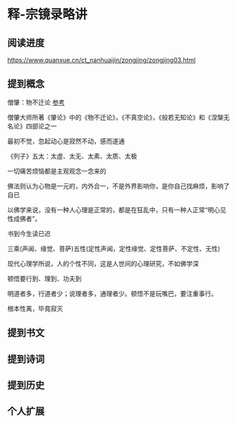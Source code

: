 # 释-宗镜录略讲

## 阅读进度

https://www.quanxue.cn/ct_nanhuaijin/zongjing/zongjing03.html

## 提到概念

僧肇：物不迁论 [参考](https://ctext.org/wiki.pl?if=gb&chapter=14992)

僧肇大师所著《肇论》中的《物不迁论》，《不真空论》，《般若无知论》和《涅槃无名论》四部论之一

最初不觉，忽起动心是寂然不动，感而遂通

《列子》五太：太虚、太无、太素、太质、太极

一切痛苦烦恼都是主观观念一念来的

佛法则认为心物是一元的，内外合一，不是外界影响你，是你自己找麻烦，影响了自已

以佛学来说，没有一种人心理是正常的，都是在狂乱中，只有一种人正常“明心见性成佛者”。

书到今生读已迟

三乘(声闻、缘觉、菩萨)五性(定性声闻，定性缘觉、定性菩萨、不定性、无性)

现代心理学所说，人的个性不同，这是人世间的心理研究，不如佛学深

顿悟要行到、理到、功夫到

明道者多，行道者少；说理者多，通理者少。顿悟不是玩嘴巴，要注重事行。

根本性离，毕竟寂灭

## 提到书文

## 提到诗词

## 提到历史

## 个人扩展


